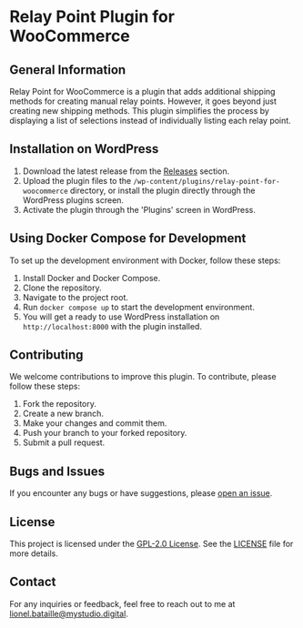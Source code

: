 # Relay Point Plugin for WooCommerce

## General Information
Relay Point for WooCommerce is a plugin that adds additional shipping methods for creating manual relay points. However, it goes beyond just creating new shipping methods. This plugin simplifies the process by displaying a list of selections instead of individually listing each relay point.

## Installation on WordPress
1. Download the latest release from the [Releases](https://github.com/Popwers/relay-point-for-woocommerce/releases) section.
2. Upload the plugin files to the `/wp-content/plugins/relay-point-for-woocommerce` directory, or install the plugin directly through the WordPress plugins screen.
3. Activate the plugin through the 'Plugins' screen in WordPress.

## Using Docker Compose for Development
To set up the development environment with Docker, follow these steps:

1. Install Docker and Docker Compose.
2. Clone the repository.
3. Navigate to the project root.
4. Run `docker compose up` to start the development environment.
5. You will get a ready to use WordPress installation on `http://localhost:8000` with the plugin installed.

## Contributing
We welcome contributions to improve this plugin. To contribute, please follow these steps:

1. Fork the repository.
2. Create a new branch.
3. Make your changes and commit them.
4. Push your branch to your forked repository.
5. Submit a pull request.

## Bugs and Issues
If you encounter any bugs or have suggestions, please [open an issue](https://github.com/Popwers/relay-point-for-woocommerce/issues).

## License
This project is licensed under the [GPL-2.0 License](https://www.gnu.org/licenses/gpl-2.0.html). See the [LICENSE](LICENSE) file for more details.

## Contact
For any inquiries or feedback, feel free to reach out to me at [lionel.bataille@mystudio.digital](mailto:lionel.bataille@mystudio.digital).
